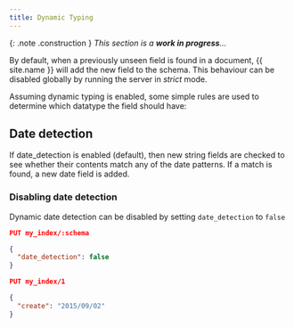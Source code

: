 ```yaml
---
title: Dynamic Typing
---
```


{: .note .construction }
_This section is a **work in progress**..._

By default, when a previously unseen field is found in a document,
{{ site.name }} will add the new field to the schema. This behaviour can be
disabled globally by running the server in _strict_ mode.

Assuming dynamic typing is enabled, some simple rules are used to determine
which datatype the field should have:

## Date detection

If date_detection is enabled (default), then new string fields are checked to
see whether their contents match any of the date patterns. If a match is found,
a new date field is added.

### Disabling date detection

Dynamic date detection can be disabled by setting `date_detection` to `false`

```json
PUT my_index/:schema

{
  "date_detection": false
}
```

```json
PUT my_index/1

{
  "create": "2015/09/02"
}
```
